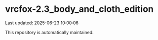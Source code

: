 # vrcfox-2.3_body_and_cloth_edition

Last updated: 2025-06-23 10:00:06

This repository is automatically maintained.
